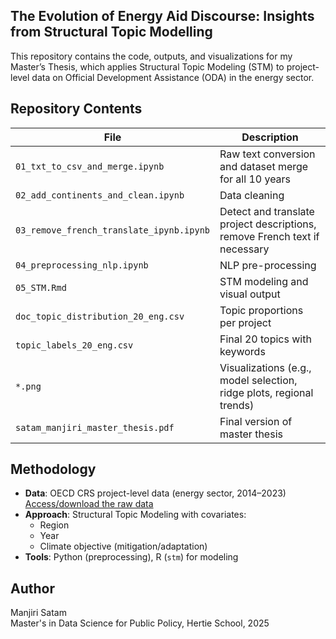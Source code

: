 ## The Evolution of Energy Aid Discourse: Insights from Structural Topic Modelling

This repository contains the code, outputs, and visualizations for my Master’s Thesis, which applies Structural Topic Modeling (STM) to project-level data on Official Development Assistance (ODA) in the energy sector.


## Repository Contents

| File | Description |
|------|-------------|
| `01_txt_to_csv_and_merge.ipynb` | Raw text conversion and dataset merge for all 10 years |
| `02_add_continents_and_clean.ipynb` | Data cleaning |
| `03_remove_french_translate_ipynb.ipynb` | Detect and translate project descriptions, remove French text if necessary |
| `04_preprocessing_nlp.ipynb` | NLP pre-processing |
| `05_STM.Rmd` | STM modeling and visual output |
| `doc_topic_distribution_20_eng.csv` | Topic proportions per project |
| `topic_labels_20_eng.csv` | Final 20 topics with keywords |
| `*.png` | Visualizations (e.g., model selection, ridge plots, regional trends) |
| `satam_manjiri_master_thesis.pdf` | Final version of master thesis |

## Methodology

- **Data**: OECD CRS project-level data (energy sector, 2014–2023) [Access/download the raw data](https://data-explorer.oecd.org/vis?fs[0]=Topic%2C1%7CDevelopment%23DEV%23%7COfficial%20Development%20Assistance%20%28ODA%29%23DEV_ODA%23&pg=0&fc=Topic&bp=true&snb=25&df[ds]=dsDisseminateFinalCloud&df[id]=DSD_CRS%40DF_CRS&df[ag]=OECD.DCD.FSD&df[vs]=1.3&dq=DAC..1000.100._T._T.D.Q._T..&to[TIME_PERIOD]=false&lom=LASTNPERIODS&lo=5)
- **Approach**: Structural Topic Modeling with covariates:
  - Region
  - Year
  - Climate objective (mitigation/adaptation)
- **Tools**: Python (preprocessing), R (`stm`) for modeling



## Author
Manjiri Satam \
Master's in Data Science for Public Policy, Hertie School, 2025


